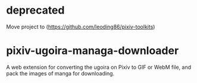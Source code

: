 # deprecated
Move project to (https://github.com/leoding86/pixiv-toolkits)

# pixiv-ugoira-managa-downloader
A web extension for converting the ugoira on Pixiv to GIF or WebM file, and pack the images of manga for downloading.
